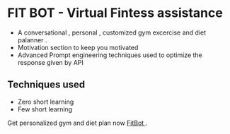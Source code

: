 # FIT BOT - Virtual Fintess assistance 
- A conversational , personal , customized gym excercise and diet palanner . 
- Motivation section to keep you motivated 
- Advanced Prompt engineering techniques used to optimize the response given by API
## Techniques used
- Zero short learning 
- Few short learning
  
Get personalized gym and diet plan now [FitBot ](https://jagdishmalagond.github.io/FitBot/).
